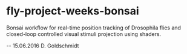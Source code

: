 # fly-project-weeks-bonsai
Bonsai workflow for real-time position tracking of Drosophila flies and closed-loop controlled visual stimuli projection using shaders.


-- 15.06.2016
D. Goldschmidt
